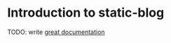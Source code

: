 # Introduction to static-blog

TODO: write [great documentation](http://jacobian.org/writing/great-documentation/what-to-write/)
